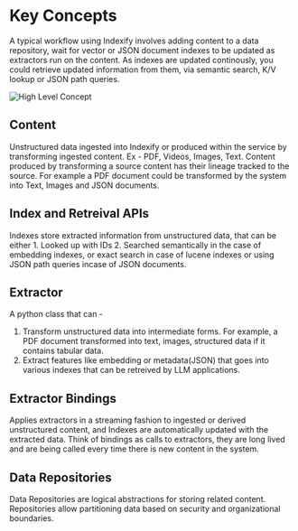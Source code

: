# Key Concepts

A typical workflow using Indexify involves adding content to a data repository, wait for vector or JSON document indexes to be updated as extractors run on the content. As indexes are updated continously, you could retrieve updated information from them, via semantic search, K/V lookup or JSON path queries.

![High Level Concept](images/System_Architecture_Diagram.png)

## Content
Unstructured data ingested into Indexify or produced within the service by transforming ingested content. Ex - PDF, Videos, Images, Text. Content produced by transforming a source content has their lineage tracked to the source. For example a PDF document could be transformed by the system into Text, Images and JSON documents.

## Index and Retreival APIs
Indexes store extracted information from unstructured data, that can be either 1. Looked up with IDs 2. Searched semantically in the case of embedding indexes, or exact search in case of lucene indexes or using JSON path queries incase of JSON documents.

## Extractor
A python class that can -
1. Transform unstructured data into intermediate forms. For example, a PDF document transformed into text, images, structured data if it contains tabular data.
2. Extract features like embedding or metadata(JSON) that goes into various indexes that can be retreived by LLM applications.

## Extractor Bindings
Applies extractors in a streaming fashion to ingested or derived unstructured content, and Indexes are automatically updated with the extracted data. Think of bindings as calls to extractors, they are long lived and are being called every time there is new content in the system.

## Data Repositories
Data Repositories are logical abstractions for storing related content. Repositories allow partitioning data based on security and organizational boundaries.
